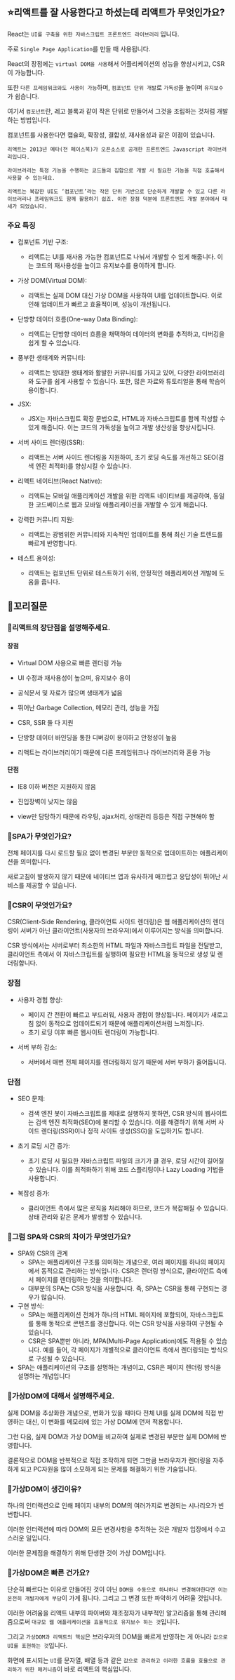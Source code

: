 ## ⭐리액트를 잘 사용한다고 하셨는데 리액트가 무엇인가요?

React는 `UI를 구축을 위한 자바스크립트 프론트엔드 라이브러리` 입니다.

주로 `Single Page Application`를 만들 때 사용됩니다.

React의 장점에는 `virtual DOM을 사용`해서 어플리케이션의 성능을 향상시키고, CSR이 가능합니다.

또한 `다른 프레임워크와도 사용이 가능`하며, `컴포넌트 단위 개발`로 `가독성`을 높이며 `유지보수`가 쉽습니다.

여기서 `컴포넌트`란, 레고 블록과 같이 작은 단위로 만들어서 그것을 조립하는 것처럼 개발하는 방법입니다.

컴포넌트를 사용한다면 캡슐화, 확장성, 결합성, 재사용성과 같은 이점이 있습니다.

```
리액트는 2013년 메타(전 페이스북)가 오픈소스로 공개한 프론트엔드 Javascript 라이브러리입니다.

라이브러리는 특정 기능을 수행하는 코드들의 집합으로 개발 시 필요한 기능을 직접 호출해서 사용할 수 있는데요.

리액트는 복잡한 UI도 ‘컴포넌트’라는 작은 단위 기반으로 단순하게 개발할 수 있고 다른 라이브러리나 프레임워크도 함께 활용하기 쉽죠. 이런 장점 덕분에 프론트엔드 개발 분야에서 대세가 되었습니다.
```

### 주요 특징

- 컴포넌트 기반 구조:

  - 리액트는 UI를 재사용 가능한 컴포넌트로 나눠서 개발할 수 있게 해줍니다. 이는 코드의 재사용성을 높이고 유지보수를 용이하게 합니다.

- 가상 DOM(Virtual DOM):

  - 리액트는 실제 DOM 대신 가상 DOM을 사용하여 UI를 업데이트합니다. 이로 인해 업데이트가 빠르고 효율적이며, 성능이 개선됩니다.

- 단방향 데이터 흐름(One-way Data Binding):

  - 리액트는 단방향 데이터 흐름을 채택하여 데이터의 변화를 추적하고, 디버깅을 쉽게 할 수 있습니다.

- 풍부한 생태계와 커뮤니티:

  - 리액트는 방대한 생태계와 활발한 커뮤니티를 가지고 있어, 다양한 라이브러리와 도구를 쉽게 사용할 수 있습니다. 또한, 많은 자료와 튜토리얼을 통해 학습이 용이합니다.

- JSX:

  - JSX는 자바스크립트 확장 문법으로, HTML과 자바스크립트를 함께 작성할 수 있게 해줍니다. 이는 코드의 가독성을 높이고 개발 생산성을 향상시킵니다.

- 서버 사이드 렌더링(SSR):

  - 리액트는 서버 사이드 렌더링을 지원하여, 초기 로딩 속도를 개선하고 SEO(검색 엔진 최적화)를 향상시킬 수 있습니다.

- 리액트 네이티브(React Native):

  - 리액트는 모바일 애플리케이션 개발을 위한 리액트 네이티브를 제공하여, 동일한 코드베이스로 웹과 모바일 애플리케이션을 개발할 수 있게 해줍니다.

- 강력한 커뮤니티 지원:

  - 리액트는 광범위한 커뮤니티와 지속적인 업데이트를 통해 최신 기술 트렌드를 빠르게 반영합니다.

- 테스트 용이성:

  - 리액트는 컴포넌트 단위로 테스트하기 쉬워, 안정적인 애플리케이션 개발에 도움을 줍니다.

## 🔁꼬리질문

### 🤔리액트의 장단점을 설명해주세요.

#### 장점

- Virtual DOM 사용으로 빠른 렌더링 가능

- UI 수정과 재사용성이 높으며, 유지보수 용이

- 공식문서 및 자료가 많으며 생태계가 넓음

- 뛰어난 Garbage Collection, 메모리 관리, 성능을 가짐

- CSR, SSR 둘 다 지원

- 단방향 데이터 바인딩을 통한 디버깅이 용이하고 안정성이 높음

- 리액트는 라이브러리이기 때문에 다른 프레임워크나 라이브러리와 혼용 가능

#### 단점

- IE8 이하 버전은 지원하지 않음

- 진입장벽이 낮지는 않음

- view만 담당하기 때문에 라우팅, ajax처리, 상태관리 등등은 직접 구현해야 함

### 🤔SPA가 무엇인가요?

전체 페이지를 다시 로드할 필요 없이 변경된 부분만 동적으로 업데이트하는 애플리케이션을 의미합니다.

새로고침이 발생하지 않기 때문에 네이티브 앱과 유사하게 매끄럽고 응답성이 뛰어난 서비스를 제공할 수 있습니다.

### 🤔CSR이 무엇인가요?

CSR(Client-Side Rendering, 클라이언트 사이드 렌더링)은 웹 애플리케이션의 렌더링이 서버가 아닌 클라이언트(사용자의 브라우저)에서 이루어지는 방식을 의미합니다.

CSR 방식에서는 서버로부터 최소한의 HTML 파일과 자바스크립트 파일을 전달받고, 클라이언트 측에서 이 자바스크립트를 실행하여 필요한 HTML을 동적으로 생성 및 렌더링합니다.

### 장점

- 사용자 경험 향상:

  - 페이지 간 전환이 빠르고 부드러워, 사용자 경험이 향상됩니다. 페이지가 새로고침 없이 동적으로 업데이트되기 때문에 애플리케이션처럼 느껴집니다.
  - 초기 로딩 이후 빠른 웹사이트 렌더링이 가능합니다.

- 서버 부하 감소:

  - 서버에서 매번 전체 페이지를 렌더링하지 않기 때문에 서버 부하가 줄어듭니다.

### 단점

- SEO 문제:

  - 검색 엔진 봇이 자바스크립트를 제대로 실행하지 못하면, CSR 방식의 웹사이트는 검색 엔진 최적화(SEO)에 불리할 수 있습니다. 이를 해결하기 위해 서버 사이드 렌더링(SSR)이나 정적 사이트 생성(SSG)을 도입하기도 합니다.

- 초기 로딩 시간 증가:

  - 초기 로딩 시 필요한 자바스크립트 파일의 크기가 클 경우, 로딩 시간이 길어질 수 있습니다. 이를 최적화하기 위해 코드 스플리팅이나 Lazy Loading 기법을 사용합니다.

- 복잡성 증가:

  - 클라이언트 측에서 많은 로직을 처리해야 하므로, 코드가 복잡해질 수 있습니다. 상태 관리와 같은 문제가 발생할 수 있습니다.

### 🤔그럼 SPA와 CSR의 차이가 무엇인가요?

- SPA와 CSR의 관계
  - SPA는 애플리케이션 구조를 의미하는 개념으로, 여러 페이지를 하나의 페이지에서 동적으로 관리하는 방식입니다. CSR은 렌더링 방식으로, 클라이언트 측에서 페이지를 렌더링하는 것을 의미합니다.
  - 대부분의 SPA는 CSR 방식을 사용합니다. 즉, SPA는 CSR을 통해 구현되는 경우가 많습니다.
- 구현 방식:
  - SPA는 애플리케이션 전체가 하나의 HTML 페이지에 포함되어, 자바스크립트를 통해 동적으로 콘텐츠를 갱신합니다. 이는 CSR 방식을 사용하여 구현될 수 있습니다.
  - CSR은 SPA뿐만 아니라, MPA(Multi-Page Application)에도 적용될 수 있습니다. 예를 들어, 각 페이지가 개별적으로 클라이언트 측에서 렌더링되는 방식으로 구성될 수 있습니다.
- SPA는 애플리케이션의 구조를 설명하는 개념이고, CSR은 페이지 렌더링 방식을 설명하는 개념입니다

### 🤔가상DOM에 대해서 설명해주세요.

실제 DOM을 추상화한 개념으로, 변화가 있을 때마다 전체 UI를 실제 DOM에 직접 반영하는 대신, 이 변화를 메모리에 있는 가상 DOM에 먼저 적용합니다.

그런 다음, 실제 DOM과 가상 DOM을 비교하여 실제로 변경된 부분만 실제 DOM에 반영합니다.

결론적으로 DOM을 반복적으로 직접 조작하게 되면 그만큼 브라우저가 렌더링을 자주 하게 되고 PC자원을 많이 소모하게 되는 문제를 해결하기 위한 기술입니다.

### 🤔가상DOM이 생긴이유?

하나의 인터랙션으로 인해 페이지 내부의 DOM의 여러가지로 변경되는 시나리오가 빈번합니다.

이러한 인터랙션에 따라 DOM의 모든 변경사항을 추적하는 것은 개발자 입장에서 수고스러운 일입니다.

이러한 문제점을 해결하기 위해 탄생한 것이 가상 DOM입니다.

### 🤔가상DOM은 빠른 건가요?

단순히 빠르다는 이유로 만들어진 것이 아닌 `DOM을 수동으로 하나하나 변경해야한다면 이는 온전히 개발자에게 부담`이 가게 됩니다. 그리고 그 변경 또한 파악하기 어려울 것입니다.

이러한 어려움을 리액트 내부의 파이버와 재조정자가 내부적인 알고리즘을 통해 관리해 줌으로써 `대규모 웹 애플리케이션을 효율적으로 유지보수 하는 것`입니다.

그리고 `가상DOM과 리액트의 핵심`은 브라우저의 DOM을 빠르게 반영하는 게 아니라 `값으로 UI를 표현하는 것`입니다.

화면에 표시되는 `UI`를 문자열, 배열 등과 같은 `값으로 관리하고 이러한 흐름을 효율으로 관리하기 위한 매커니즘`이 바로 리액트의 핵심입니다.
